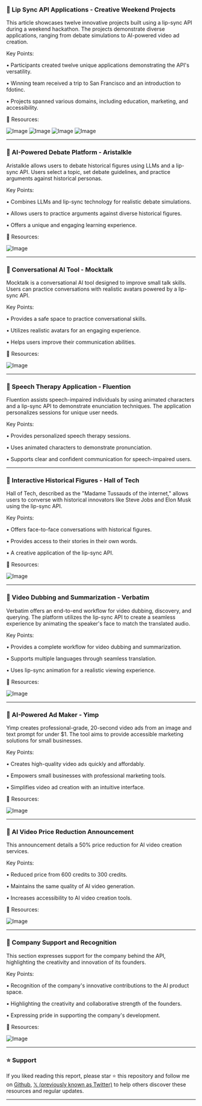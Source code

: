 ### 🤖 Lip Sync API Applications - Creative Weekend Projects

This article showcases twelve innovative projects built using a lip-sync API during a weekend hackathon.  The projects demonstrate diverse applications, ranging from debate simulations to AI-powered video ad creation.


Key Points:

•  Participants created twelve unique applications demonstrating the API's versatility.

•  Winning team received a trip to San Francisco and an introduction to fdotinc.

•  Projects spanned various domains, including education, marketing, and accessibility.


🔗 Resources:

![Image](https://pbs.twimg.com/media/Gkl0momWUAAySqN?format=jpg&name=360x360)
![Image](https://pbs.twimg.com/media/Gkl0nufXAAAyRF9?format=jpg&name=360x360)
![Image](https://pbs.twimg.com/media/Gkl0o0TaMAAO53E?format=jpg&name=360x360)
![Image](https://pbs.twimg.com/media/Gkl0probEAAgn8d?format=jpg&name=360x360)



---

### 🤖 AI-Powered Debate Platform - Aristalkle

Aristalkle allows users to debate historical figures using LLMs and a lip-sync API. Users select a topic, set debate guidelines, and practice arguments against historical personas.


Key Points:

•  Combines LLMs and lip-sync technology for realistic debate simulations.

•  Allows users to practice arguments against diverse historical figures.

•  Offers a unique and engaging learning experience.


🔗 Resources:

![Image](https://pbs.twimg.com/amplify_video_thumb/1894174224090370051/img/Av2pRd_opDw_Qps7.jpg)



---

### 🤖 Conversational AI Tool - Mocktalk

Mocktalk is a conversational AI tool designed to improve small talk skills.  Users can practice conversations with realistic avatars powered by a lip-sync API.


Key Points:

•  Provides a safe space to practice conversational skills.

•  Utilizes realistic avatars for an engaging experience.

•  Helps users improve their communication abilities.


🔗 Resources:

![Image](https://pbs.twimg.com/amplify_video_thumb/1894174089012809731/img/Uaauc_Ey2Tae-RDT.jpg)



---

### 🤖 Speech Therapy Application - Fluention

Fluention assists speech-impaired individuals by using animated characters and a lip-sync API to demonstrate enunciation techniques.  The application personalizes sessions for unique user needs.


Key Points:

•  Provides personalized speech therapy sessions.

•  Uses animated characters to demonstrate pronunciation.

•  Supports clear and confident communication for speech-impaired users.



---

### 🤖 Interactive Historical Figures - Hall of Tech

Hall of Tech, described as the "Madame Tussauds of the internet," allows users to converse with historical innovators like Steve Jobs and Elon Musk using the lip-sync API.


Key Points:

•  Offers face-to-face conversations with historical figures.

•  Provides access to their stories in their own words.

•  A creative application of the lip-sync API.


🔗 Resources:

![Image](https://pbs.twimg.com/amplify_video_thumb/1894173686027988992/img/CiuIc95MMxqfXvP8.jpg)



---

### 🤖 Video Dubbing and Summarization - Verbatim

Verbatim offers an end-to-end workflow for video dubbing, discovery, and querying.  The platform utilizes the lip-sync API to create a seamless experience by animating the speaker's face to match the translated audio.


Key Points:

•  Provides a complete workflow for video dubbing and summarization.

•  Supports multiple languages through seamless translation.

•  Uses lip-sync animation for a realistic viewing experience.


🔗 Resources:

![Image](https://pbs.twimg.com/amplify_video_thumb/1894173600996900864/img/X0S_B28BV2hLunIH.jpg)



---

### 🤖 AI-Powered Ad Maker - Yimp

Yimp creates professional-grade, 20-second video ads from an image and text prompt for under $1.  The tool aims to provide accessible marketing solutions for small businesses.


Key Points:

• Creates high-quality video ads quickly and affordably.

•  Empowers small businesses with professional marketing tools.

•  Simplifies video ad creation with an intuitive interface.


🔗 Resources:

![Image](https://pbs.twimg.com/media/Gkl06GKbkAE9-re?format=jpg&name=small)



---

### 🚀 AI Video Price Reduction Announcement

This announcement details a 50% price reduction for AI video creation services.


Key Points:

•  Reduced price from 600 credits to 300 credits.

•  Maintains the same quality of AI video generation.

•  Increases accessibility to AI video creation tools.


🔗 Resources:

![Image](https://pbs.twimg.com/amplify_video_thumb/1894172858093391872/img/JFUXFNAwML5PkCch.jpg)



---

### 🤖  Company Support and Recognition

This section expresses support for the company behind the API, highlighting the creativity and innovation of its founders.


Key Points:

•  Recognition of the company's innovative contributions to the AI product space.

•  Highlighting the creativity and collaborative strength of the founders.

•  Expressing pride in supporting the company's development.


🔗 Resources:

![Image](https://pbs.twimg.com/media/GkkV7anWMAM3Azv?format=jpg&name=small)


---

### ⭐️ Support

If you liked reading this report, please star ⭐️ this repository and follow me on [Github](https://github.com/Drix10), [𝕏 (previously known as Twitter)](https://x.com/DRIX_10_) to help others discover these resources and regular updates.

---